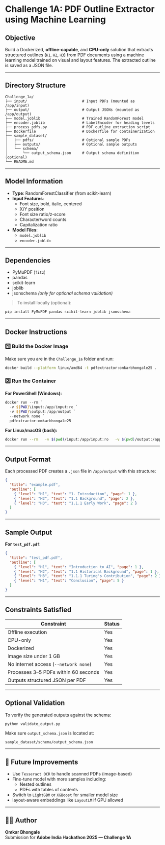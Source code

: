 # Challenge 1A: PDF Outline Extractor using Machine Learning

##  Objective

Build a Dockerized, **offline-capable**, and **CPU-only** solution that extracts structured outlines (`H1`, `H2`, `H3`) from PDF documents using a machine learning model trained on visual and layout features. The extracted outline is saved as a JSON file.

---



##  Directory Structure

```
Challenge_1a/
├── input/                         # Input PDFs (mounted as /app/input)
├── output/                        # Output JSONs (mounted as /app/output)
├── model.joblib                   # Trained RandomForest model
├── encoder.joblib                 # LabelEncoder for heading levels
├── process_pdfs.py                # PDF outline extraction script
├── Dockerfile                     # Dockerfile for containerization
├── sample_dataset/
│   ├── pdfs/                      # Optional sample PDFs
│   ├── outputs/                   # Optional sample outputs
│   └── schema/
│       └── output_schema.json     # Output schema definition (optional)
└── README.md
```

---

## Model Information

- **Type**: RandomForestClassifier (from scikit-learn)
- **Input Features**:
  - Font size, bold, italic, centered
  - X/Y position
  - Font size ratio/z-score
  - Character/word counts
  - Capitalization ratio
- **Model Files**:
  - `model.joblib`
  - `encoder.joblib`

---

##  Dependencies

- PyMuPDF (`fitz`)
- pandas
- scikit-learn
- joblib
- jsonschema *(only for optional schema validation)*

> To install locally (optional):
```bash
pip install PyMuPDF pandas scikit-learn joblib jsonschema
```

---

##  Docker Instructions

### 1️⃣ Build the Docker Image

Make sure you are in the `Challenge_1a` folder and run:

```bash
docker build --platform linux/amd64 -t pdfextractor:omkarbhongale25 .
```

### 2️⃣ Run the Container

**For PowerShell (Windows):**
```powershell
docker run --rm `
  -v ${PWD}\input:/app/input:ro `
  -v ${PWD}\output:/app/output `
  --network none `
  pdfextractor:omkarbhongale25
```

**For Linux/macOS (bash):**
```bash
docker run --rm   -v $(pwd)/input:/app/input:ro   -v $(pwd)/output:/app/output   --network none   pdfextractor:omkarbhongale25
```

---

##  Output Format

Each processed PDF creates a `.json` file in `/app/output` with this structure:

```json
{
  "title": "example.pdf",
  "outline": [
    { "level": "H1", "text": "1. Introduction", "page": 1 },
    { "level": "H2", "text": "1.1 Background", "page": 2 },
    { "level": "H3", "text": "1.1.1 Early Work", "page": 2 }
  ]
}
```

---

##  Sample Output

**For `test_pdf.pdf`**:
```json
{
  "title": "test_pdf.pdf",
  "outline": [
    { "level": "H1", "text": "Introduction to AI", "page": 1 },
    { "level": "H2", "text": "1.1 Historical Background", "page": 1 },
    { "level": "H3", "text": "1.1.1 Turing's Contribution", "page": 2 },
    { "level": "H1", "text": "Conclusion", "page": 5 }
  ]
}
```

---

##  Constraints Satisfied

| Constraint                            | Status   |
|--------------------------------------|----------|
| Offline execution                    |  Yes   |
| CPU-only                             |  Yes   |
| Dockerized                           |  Yes   |
| Image size under 1 GB                |  Yes   |
| No internet access (`--network none`)|  Yes   |
| Processes 3–5 PDFs within 60 seconds |  Yes   |
| Outputs structured JSON per PDF      |  Yes   |

---



##  Optional Validation

To verify the generated outputs against the schema:

```bash
python validate_output.py
```

Make sure `output_schema.json` is located at:
```
sample_dataset/schema/output_schema.json
```

---

## 🔮 Future Improvements

- Use `Tesseract OCR` to handle scanned PDFs (image-based)
- Fine-tune model with more samples including:
  - Nested outlines
  - PDFs with tables of contents
- Switch to `LightGBM` or `XGBoost` for smaller model size
-  layout-aware embeddings like `LayoutLM` if GPU allowed

---

## 👨‍💻 Author

**Omkar Bhongale**  
Submission for **Adobe India Hackathon 2025 — Challenge 1A**
